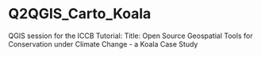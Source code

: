 # Q2QGIS_Carto_Koala
QGIS session for the ICCB Tutorial: Title: Open Source Geospatial Tools for Conservation under Climate Change - a Koala Case Study
